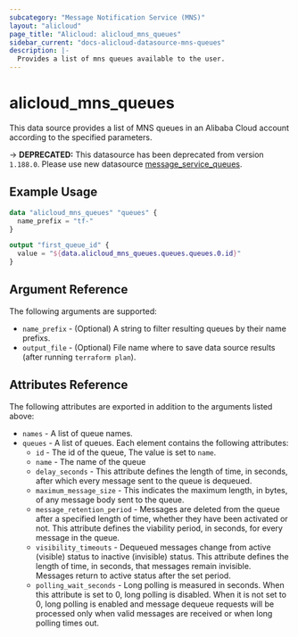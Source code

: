 ```yaml
---
subcategory: "Message Notification Service (MNS)"
layout: "alicloud"
page_title: "Alicloud: alicloud_mns_queues"
sidebar_current: "docs-alicloud-datasource-mns-queues"
description: |-
  Provides a list of mns queues available to the user.
---
```


# alicloud\_mns\_queues

This data source provides a list of MNS queues in an Alibaba Cloud account according to the specified parameters.

-> **DEPRECATED:**  This datasource has been deprecated from version `1.188.0`. Please use new datasource [message_service_queues](https://www.terraform.io/docs/providers/alicloud/d/message_service_queues).

## Example Usage

```terraform
data "alicloud_mns_queues" "queues" {
  name_prefix = "tf-"
}

output "first_queue_id" {
  value = "${data.alicloud_mns_queues.queues.queues.0.id}"
}
```

## Argument Reference

The following arguments are supported:

* `name_prefix` - (Optional) A string to filter resulting queues by their name prefixs.
* `output_file` - (Optional) File name where to save data source results (after running `terraform plan`).

## Attributes Reference

The following attributes are exported in addition to the arguments listed above:

* `names` - A list of queue names. 
* `queues` - A list of queues. Each element contains the following attributes:
  * `id` - The id of the queue, The value is set to `name`.
  * `name` - The name of the queue
  * `delay_seconds` - This attribute defines the length of time, in seconds, after which every message sent to the queue is dequeued.
  * `maximum_message_size` - This indicates the maximum length, in bytes, of any message body sent to the queue.
  * `message_retention_period` - Messages are deleted from the queue after a specified length of time, whether they have been activated or not. This attribute defines the viability period, in seconds, for every message in the queue.
  * `visibility_timeouts` - Dequeued messages change from active (visible) status to inactive (invisible) status. This attribute defines the length of time, in seconds, that messages remain invisible. Messages return to active status after the set period.
  * `polling_wait_seconds` - Long polling is measured in seconds. When this attribute is set to 0, long polling is disabled. When it is not set to 0, long polling is enabled and message dequeue requests will be processed only when valid messages are received or when long polling times out.
